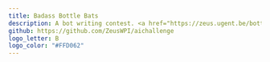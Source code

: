 ```yaml
---
title: Badass Bottle Bats
description: A bot writing contest. <a href="https://zeus.ugent.be/bottlebats">https://zeus.ugent.be/bottlebats</a>
github: https://github.com/ZeusWPI/aichallenge
logo_letter: B
logo_color: "#FFD062"
---
```

